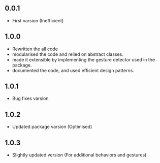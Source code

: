 ## 0.0.1
* First varsion (Inefficient)

## 1.0.0
* Rewritten the all code
* modularised the code and relied on abstract classes.
* made it extensible by implementing the gesture detector used in the package.
* documented the code, and used efficient design patterns.

## 1.0.1
* Bug fixes varsion

## 1.0.2
* Updated package varsion (Optimised)

## 1.0.3
* Slightly updated version (For additional behaviors and gestures)

<!--
## 1.1.0
Added the following events:
* onVerticalDragStart, onVerticalDragUpdate onVerticalDragEnd, onHorizontalDragStart, onHorizontalDragUpdate, onHorizontalDragEnd.
* Added new widgets: TouchRippleGestureDelegator, PrimaryTouchRippleController
-->